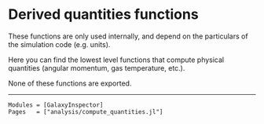 # Derived quantities functions

These functions are only used internally, and depend on the particulars of the simulation code (e.g. units).

Here you can find the lowest level functions that compute physical quantities (angular momentum, gas temperature, etc.).

None of these functions are exported.

---

```@autodocs
Modules = [GalaxyInspector]
Pages   = ["analysis/compute_quantities.jl"]
```
